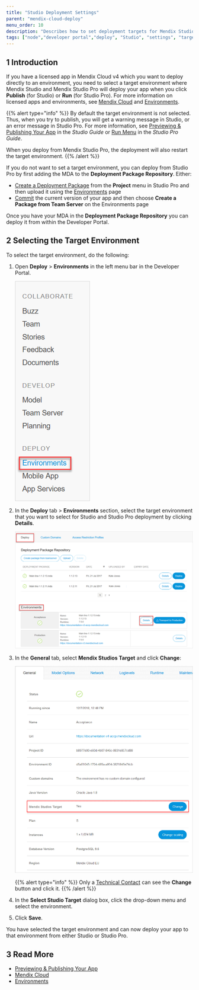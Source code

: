 ```yaml
---
title: "Studio Deployment Settings"
parent: "mendix-cloud-deploy"
menu_order: 10
description: "Describes how to set deployment targets for Mendix Studio and Studio Pro."
tags: ["node","developer portal","deploy", "Studio", "settings", "target", "Mendix Studios Target"]
---
```


## 1 Introduction

If you have a licensed app in Mendix Cloud v4 which you want to deploy directly to an environment, you need to select a target environment where Mendix Studio and Mendix Studio Pro will deploy your app when you click **Publish** (for Studio) or **Run** (for Studio Pro). For more information on licensed apps and environments, see [Mendix Cloud](mendix-cloud-deploy) and [Environments](environments).

{{% alert type="info" %}}
By default the target environment is not selected. Thus, when you try to publish, you will get a warning message in Studio, or an error message in Studio Pro. For more information, see [Previewing & Publishing Your App](/studio/publishing-app) in the *Studio Guide* or [Run Menu](/refguide/run-menu) in the *Studio Pro Guide*.

When you deploy from Mendix Studio Pro, the deployment will also restart the target environment.
{{% /alert %}}

If you do not want to set a target environment, you can deploy from Studio Pro by first adding the MDA to the **Deployment Package Repository**. Either:

* [Create a Deployment Package](/refguide/create-deployment-package-dialog) from the **Project** menu in Studio Pro and then upload it using the [Environments](environments) page
* [Commit](/refguide/commit-dialog) the current version of your app and then choose **Create a Package from Team Server** on the Environments page

Once you have your MDA in the **Deployment Package Repository** you can deploy it from within the Developer Portal.

## 2 Selecting the Target Environment 

To select the target environment, do the following:

1.  Open **Deploy** > **Environments** in the left menu bar in the Developer Portal.

    ![Environments in the Developer Portal](attachments/studio-deployment-settings/developer-portal-deploy-environments.png)

2.  In the **Deploy** tab > **Environments** section, select the target environment that you want to select for Studio and Studio Pro deployment by clicking **Details**. 

    ![Details of an Environment in the Developer Portal](attachments/studio-deployment-settings/developer-portal-environments-details.png)

3.  <a name="target"></a>In the **General** tab, select **Mendix Studios Target** and click **Change**:

    ![](attachments/studio-deployment-settings/developer-portal-web-modeler-target.png) <br/>

    {{% alert type="info" %}} Only a [Technical Contact](/developerportal/company-app-roles/technical-contact) can see the **Change** button and click it. 
    {{% /alert %}}

4. In the **Select Studio Target** dialog box, click the drop-down menu and select the environment. 
5. Click **Save**.

You have selected the target environment and can now deploy your app to that environment from either Studio or Studio Pro. 

## 3 Read More

*   [Previewing & Publishing Your App](/studio/publishing-app)
*   [Mendix Cloud](mendix-cloud-deploy)
*   [Environments](environments)
